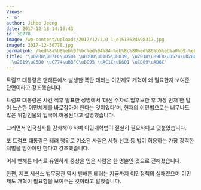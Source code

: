 ```yaml
---
Views:
- '6'
author: Jihee Jeong
date: 2017-12-18 14:16:43
id: 30778
image: /wp-content/uploads/2017/12/3.0-1-e1513624598317.jpg
imagef: 2017-12-30778.jpg
permalink: /%ed%8a%b8%eb%9f%bc%ed%94%84-%eb%8c%80%ed%86%b5%eb%a0%b9-%eb%a7%a8%ed%95%b4%ed%8a%bc-%ed%85%8c%eb%9f%ac%ec%97%90-%ec%9d%b4%eb%af%bc%eb%b2%95-%ea%b0%9c%ed%98%81-%ec%b4%89%ea%b5%ac/
title: "\uD2B8\uB7FC\uD504 \uB300\uD1B5\uB839, \u2018\uB9E8\uD574\uD2BC \uD14C\uB7EC\
  \u2019\uC5D0 \uC774\uBBFC\uBC95 \uAC1C\uD601 \uCD09\uAD6C"
---
```


트럼프 대통령은 맨해튼에서 발생한 폭탄 테러는 이민제도 개혁이 왜 필요한지 보여준 단면이라고 강조했습니다.

트럼프 대통령은 사건 직후 발표한 성명에서 ‘대선 주자로 입후보한 후 가장 먼저 한 말이 느슨한 이민체계를 바로잡아야 한다는 것이었다’며, 현재의 이민법으로는 너무나도 많은 위험인물의 입국이 허용된다고 설명했습니다.

그러면서 입국심사를 강화해야 하며 이민개혁법이 절실히 필요하다고 덧붙였습니다.

또 트럼프 대통령은 테러 행위로 기소된 사람은 사형 선고 등 법이 허용하는 가장 강력한 처벌을 받아야만 한다고 강조했습니다.

어제 맨해튼 테러로 유일하게 중상을 입은 사람은 한 명뿐인 것으로 전해졌습니다.

한편, 제프 세션스 법무장관 역시 맨해튼 테러는 지금까지 이민정책의 실패였으며 이민제도 개혁이 필요함을 보여주는 것이라고 말했습니다.
